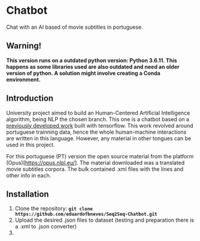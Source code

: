# Chatbot

Chat with an AI based of movie subtitles in portuguese.


## Warning!
**This version runs on a outdated python version: Python 3.6.11. This happens as some libraries used are also outdated and need an older version of python. A solution might involve creating a Conda environment.**

## **Introduction** 

University project aimed to build an Human-Centered Artificial Intelligence algorithm, being NLP the chosen branch. This one is a chatbot based on a [previously developed work](https://github.com/Abonia1/Seq2Seq-Chatbot) built with tensorflow. This work revolved around portuguese trainning data, hence the whole human-machine interactions are written in this language. However, any material in other tongues can be used in this project.

For this portuguese (PT) version the open source material from the platform (Opus)[https://opus.nlpl.eu/]. The material downloaded was a translated movie subtitles corpora. The bulk contained .xml files with the lines and other info in each.


## **Installation** 


1. Clone the repository: **`git clone https://github.com/eduardofbneves/Seq2Seq-Chatbot.git`**
2. Upload the desired .json files to dataset (testing and preparation there is a .xml to .json converter)
3. 
